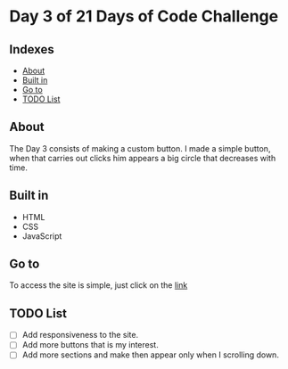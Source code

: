 # Day 3 of 21 Days of Code Challenge

## Indexes

- [About](#about)
- [Built in](#built_in)
- [Go to](#go_to)
- [TODO List](#todo_list)

## About <a name = "about"></a>

The Day 3 consists of making a custom button. 
I made a simple button, when that carries out clicks him appears a big circle that decreases with time.

## Built in <a name = "built_in"></a>

- HTML
- CSS 
- JavaScript

## Go to <a name = "go_to"></a>

To access the site is simple, just click on the <a href = "https://rhogger.github.io/Buttons-Catalog/">link</a>

## TODO List <a name = "todo_list"></a>

- [ ] Add responsiveness to the site.
- [ ] Add more buttons that is my interest. 
- [ ] Add more sections and make then appear only when I scrolling down.

